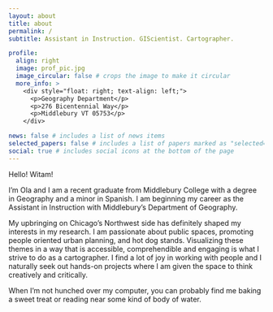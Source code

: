 ```yaml
---
layout: about
title: about
permalink: /
subtitle: Assistant in Instruction. GIScientist. Cartographer.

profile:
  align: right
  image: prof_pic.jpg
  image_circular: false # crops the image to make it circular
  more_info: >
    <div style="float: right; text-align: left;">
      <p>Geography Department</p>
      <p>276 Bicentennial Way</p>
      <p>Middlebury VT 05753</p>
    </div>

news: false # includes a list of news items
selected_papers: false # includes a list of papers marked as "selected={true}"
social: true # includes social icons at the bottom of the page
---
```


Hello! Witam! 

I’m Ola and I am a recent graduate from Middlebury College with a degree in Geography and a minor in Spanish. I am beginning my career as the Assistant in Instruction with Middlebury’s Department of Geography. 

My upbringing on Chicago’s Northwest side has definitely shaped my interests in my research. I am passionate about public spaces, promoting people oriented urban planning, and hot dog stands. Visualizing these themes in a way that is accessible, comprehendible and engaging is what I strive to do as a cartographer. I find a lot of joy in working with people and I naturally seek out hands-on projects where I am given the space to think creatively and critically. 

When I’m not hunched over my computer, you can probably find me baking a sweet treat or reading near some kind of body of water. 


